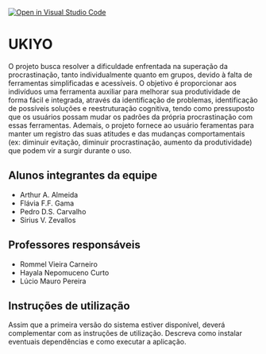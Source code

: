 [![Open in Visual Studio Code](https://classroom.github.com/assets/open-in-vscode-718a45dd9cf7e7f842a935f5ebbe5719a5e09af4491e668f4dbf3b35d5cca122.svg)](https://classroom.github.com/online_ide?assignment_repo_id=11880563&assignment_repo_type=AssignmentRepo)
# UKIYO

O projeto busca resolver a dificuldade enfrentada na superação da procrastinação, tanto individualmente quanto em grupos, devido à falta de ferramentas simplificadas e acessíveis. O objetivo é proporcionar aos indivíduos uma ferramenta auxiliar para melhorar sua produtividade de forma fácil e integrada, através da identificação de problemas, identificação de possíveis soluções e reestruturação cognitiva, tendo como pressuposto que os usuários possam mudar os padrões da própria procrastinação com essas ferramentas. Ademais, o projeto fornece ao usuário feramentas para manter um registro das suas atitudes e das mudanças comportamentais (ex: diminuir evitação, diminuir procrastinação, aumento da produtividade) que podem vir a surgir durante o uso. 



## Alunos integrantes da equipe

* Arthur A. Almeida
* Flávia F.F. Gama
* Pedro D.S. Carvalho
* Sirius V. Zevallos


## Professores responsáveis

* Rommel Vieira Carneiro
* Hayala Nepomuceno Curto
* Lúcio Mauro Pereira

## Instruções de utilização

Assim que a primeira versão do sistema estiver disponível, deverá complementar com as instruções de utilização. Descreva como instalar eventuais dependências e como executar a aplicação.
